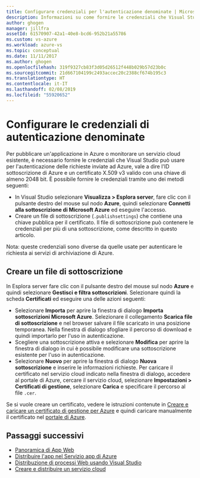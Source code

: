 ```yaml
---
title: Configurare credenziali per l'autenticazione denominate | Microsoft Docs
description: Informazioni su come fornire le credenziali che Visual Studio può usare per l'autenticazione delle richieste ad Azure per pubblicare un'applicazione in Azure da Visual Studio o monitorare un servizio cloud esistente.
author: ghogen
manager: jillfra
assetId: 61570907-42a1-40e8-bcd6-952b21a55786
ms.custom: vs-azure
ms.workload: azure-vs
ms.topic: conceptual
ms.date: 11/11/2017
ms.author: ghogen
ms.openlocfilehash: 319f9327cb83f3d05d26512f448b029b57d23b0c
ms.sourcegitcommit: 21d667104199c2493accec20c2388cf674b195c3
ms.translationtype: HT
ms.contentlocale: it-IT
ms.lasthandoff: 02/08/2019
ms.locfileid: "55920652"
---
```

# <a name="set-up-named-authentication-credentials"></a>Configurare le credenziali di autenticazione denominate

Per pubblicare un'applicazione in Azure o monitorare un servizio cloud esistente, è necessario fornire le credenziali che Visual Studio può usare per l'autenticazione delle richieste inviate ad Azure, vale a dire l'ID sottoscrizione di Azure e un certificato X.509 v3 valido con una chiave di almeno 2048 bit. È possibile fornire le credenziali tramite uno dei metodi seguenti:

- In Visual Studio selezionare **Visualizza > Esplora server**, fare clic con il pulsante destro del mouse sul nodo **Azure**, quindi selezionare **Connetti alla sottoscrizione di Microsoft Azure** ed eseguire l'accesso.
- Creare un file di sottoscrizione (`.publishsettings`) che contiene una chiave pubblica per il certificato. Il file di sottoscrizione può contenere le credenziali per più di una sottoscrizione, come descritto in questo articolo.

Nota: queste credenziali sono diverse da quelle usate per autenticare le richiesta ai servizi di archiviazione di Azure.

## <a name="create-a-subscription-file"></a>Creare un file di sottoscrizione

In Esplora server fare clic con il pulsante destro del mouse sul nodo **Azure** e quindi selezionare **Gestisci e filtra sottoscrizioni**. Selezionare quindi la scheda **Certificati** ed eseguire una delle azioni seguenti:

- Selezionare **Importa** per aprire la finestra di dialogo **Importa sottoscrizioni Microsoft Azure**. Selezionare il collegamento **Scarica file di sottoscrizione** e nel browser salvare il file scaricato in una posizione temporanea. Nella finestra di dialogo sfogliare il percorso di download e quindi importarlo per l'uso in autenticazione.
- Scegliere una sottoscrizione attiva e selezionare **Modifica** per aprire la finestra di dialogo in cui è possibile modificare una sottoscrizione esistente per l'uso in autenticazione.
- Selezionare **Nuovo** per aprire la finestra di dialogo **Nuova sottoscrizione** e inserire le informazioni richieste. Per caricare il certificato nel servizio cloud indicato nella finestra di dialogo, accedere al portale di Azure, cercare il servizio cloud, selezionare **Impostazioni > Certificati di gestione**, selezionare **Carica** e specificare il percorso al file `.cer`.

Se si vuole creare un certificato, vedere le istruzioni contenute in [Creare e caricare un certificato di gestione per Azure](https://msdn.microsoft.com/library/windowsazure/gg551722.aspx) e quindi caricare manualmente il certificato nel [portale di Azure](https://portal.azure.com/).

## <a name="next-steps"></a>Passaggi successivi

- [Panoramica di App Web](https://docs.microsoft.com/azure/app-service/)
- [Distribuire l'app nel Servizio app di Azure](https://docs.microsoft.com/azure/app-service/app-service-deploy-local-git)
- [Distribuzione di processi Web usando Visual Studio](https://docs.microsoft.com/azure/app-service/websites-dotnet-deploy-webjobs)
- [Creare e distribuire un servizio cloud](https://docs.microsoft.com/azure/cloud-services/cloud-services-how-to-create-deploy-portal)